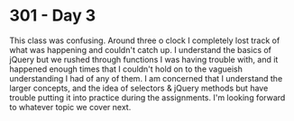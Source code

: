 <h1>301 - Day 3</h1>

This class was confusing. Around three o clock I completely lost track of what was happening and couldn't catch up. I understand the basics of jQuery but we rushed through functions I was having trouble with, and it happened enough times that I couldn't hold on to the vagueish understanding I had of any of them. I am concerned that I understand the larger concepts, and the idea of selectors & jQuery methods but have trouble putting it into practice during the assignments. I'm looking forward to whatever topic we cover next.
